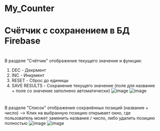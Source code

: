 # My_Counter
# Счётчик с сохранением в БД Firebase
#
В разделе "Счётчик" отображение текущего значение и функции:
1) DEC - Декрмент
2) INC - Инкрмент
3) RESET - Сброс до единицы
4) SAVE RESULTS - Сохранение текущего значение (поле для название + поле со значение заполнено автоматически)
![image](https://user-images.githubusercontent.com/106300285/226564760-6d640077-b484-47f3-ae8c-e4577911ea55.png)
![image](https://user-images.githubusercontent.com/106300285/226564787-6f2df8e4-bbbe-4c87-a34c-31452ddba502.png)
#
В разделе "Список" отображение сохранённых позиций (название + число)
--> Клик на выбранную позицию открывает окно, где пользователь может заменить название / число, либо удалить позицию полностью
![image](https://user-images.githubusercontent.com/106300285/226564832-059ae805-ef43-447a-ae26-23f35ec9abac.png)
![image](https://user-images.githubusercontent.com/106300285/226564853-6cabb9a1-ab92-46bc-b8c9-9a2a5737bbe1.png)

